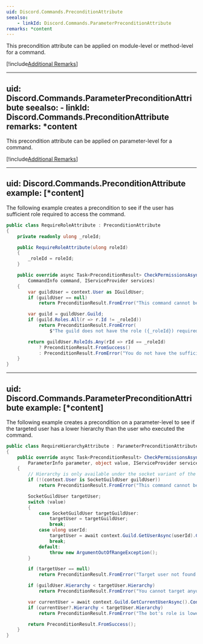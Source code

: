 ```yaml
---
uid: Discord.Commands.PreconditionAttribute
seealso:
    - linkId: Discord.Commands.ParameterPreconditionAttribute
remarks: *content
---
```


This precondition attribute can be applied on module-level or
method-level for a command.

[!include[Additional Remarks](PreconditionAttribute.Remarks.Inclusion.md)]

---
uid: Discord.Commands.ParameterPreconditionAttribute
seealso:
    - linkId: Discord.Commands.PreconditionAttribute
remarks: *content
---

This precondition attribute can be applied on parameter-level for a
command.

[!include[Additional Remarks](PreconditionAttribute.Remarks.Inclusion.md)]

---
uid: Discord.Commands.PreconditionAttribute
example: [*content]
---

The following example creates a precondition to see if the user has
sufficient role required to access the command.

```cs
public class RequireRoleAttribute : PreconditionAttribute
{
    private readonly ulong _roleId;

    public RequireRoleAttribute(ulong roleId)
    {
        _roleId = roleId;
    }

    public override async Task<PreconditionResult> CheckPermissionsAsync(ICommandContext context,
        CommandInfo command, IServiceProvider services)
    {
        var guildUser = context.User as IGuildUser;
        if (guildUser == null)
            return PreconditionResult.FromError("This command cannot be executed outside of a guild.");

        var guild = guildUser.Guild;
        if (guild.Roles.All(r => r.Id != _roleId))
            return PreconditionResult.FromError(
                $"The guild does not have the role ({_roleId}) required to access this command.");

        return guildUser.RoleIds.Any(rId => rId == _roleId)
            ? PreconditionResult.FromSuccess()
            : PreconditionResult.FromError("You do not have the sufficient role required to access this command.");
    }
}
```

---
uid: Discord.Commands.ParameterPreconditionAttribute
example: [*content]
---

The following example creates a precondition on a parameter-level to
see if the targeted user has a lower hierarchy than the user who
executed the command.

```cs
public class RequireHierarchyAttribute : ParameterPreconditionAttribute
{
    public override async Task<PreconditionResult> CheckPermissionsAsync(ICommandContext context,
        ParameterInfo parameter, object value, IServiceProvider services)
    {
        // Hierarchy is only available under the socket variant of the user.
        if (!(context.User is SocketGuildUser guildUser))
            return PreconditionResult.FromError("This command cannot be used outside of a guild.");

        SocketGuildUser targetUser;
        switch (value)
        {
            case SocketGuildUser targetGuildUser:
                targetUser = targetGuildUser;
                break;
            case ulong userId:
                targetUser = await context.Guild.GetUserAsync(userId).ConfigureAwait(false) as SocketGuildUser;
                break;
            default:
                throw new ArgumentOutOfRangeException();
        }

        if (targetUser == null)
            return PreconditionResult.FromError("Target user not found.");

        if (guildUser.Hierarchy < targetUser.Hierarchy)
            return PreconditionResult.FromError("You cannot target anyone else whose roles are higher than yours.");

        var currentUser = await context.Guild.GetCurrentUserAsync().ConfigureAwait(false) as SocketGuildUser;
        if (currentUser?.Hierarchy < targetUser.Hierarchy)
            return PreconditionResult.FromError("The bot's role is lower than the targeted user.");

        return PreconditionResult.FromSuccess();
    }
}
```